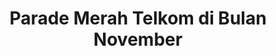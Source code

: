 ---
layout:   certificate
title:    "Parade Merah Telkom di Bulan November"
slug:     panitia-parade
category: panitia
issuer:   "BEM Kema Telkom University"
---